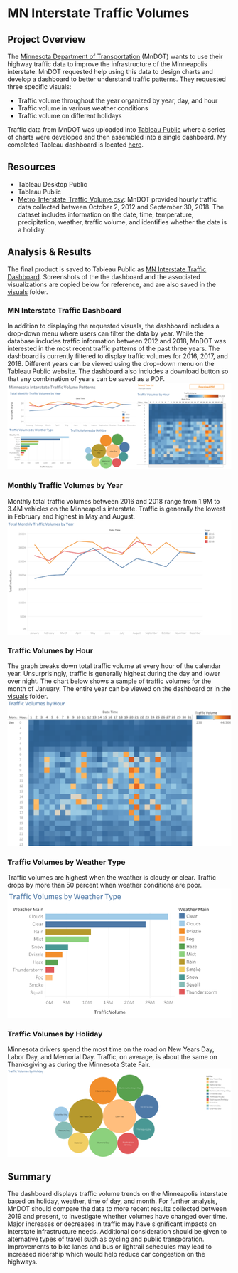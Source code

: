 # MN Interstate Traffic Volumes

## Project Overview
The [Minnesota Department of Transportation](https://www.dot.state.mn.us/) (MnDOT) wants to use their highway traffic data to improve the infrastructure of the Minneapolis interstate. MnDOT requested help using this data to design charts and develop a dashboard to better understand traffic patterns. They requested three specific visuals:
- Traffic volume throughout the year organized by year, day, and hour
- Traffic volume in various weather conditions
- Traffic volume on different holidays

Traffic data from MnDOT was uploaded into [Tableau Public](https://public.tableau.com/app/discover) where a series of charts were developed and then assembled into a single dashboard. My completed Tableau dashboard is located [here](https://public.tableau.com/views/MNInterstateTraffic_17171775150730/MNTrafficDashboard?:language=en-US&:sid=&:display_count=n&:origin=viz_share_link).

## Resources
- Tableau Desktop Public
- Tableau Public
- [Metro_Interstate_Traffic_Volume.csv](https://github.com/es2681/MN-Interstate-Traffic-Volumes/blob/main/Metro_Interstate_Traffic_Volume.csv): MnDOT provided hourly traffic data collected between October 2, 2012 and September 30, 2018. The dataset includes information on the date, time, temperature, precipitation, weather, traffic volume, and identifies whether the date is a holiday.

## Analysis & Results
The final product is saved to Tableau Public as [MN Interstate Traffic Dashboard](https://public.tableau.com/shared/GGB9MGP9R?:display_count=n&:origin=viz_share_link). Screenshots of the the dashboard and the associated visualizations are copied below for reference, and are also saved in the [visuals](https://github.com/es2681/MN-Interstate-Traffic-Volumes/tree/main/Visuals) folder.

### MN Interstate Traffic Dashboard
In addition to displaying the requested visuals, the dashboard includes a drop-down menu where users can filter the data by year. While the database includes traffic information between 2012 and 2018, MnDOT was interested in the most recent traffic patterns of the past three years. The dashboard is currently filtered to display traffic volumes for 2016, 2017, and 2018. Different years can be viewed using the drop-down menu on the Tableau Public website. The dashboard also includes a download button so that any combination of years can be saved as a PDF. 
![MN Interstate Traffic Dashboard](https://github.com/es2681/MN-Interstate-Traffic-Volumes/blob/main/Visuals/MN%20Traffic%20Dashboard.png)

### Monthly Traffic Volumes by Year
Monthly total traffic volumes between 2016 and 2018 range from 1.9M to 3.4M vehicles on the Minneapolis interstate. Traffic is generally the lowest in February and highest in May and August.
![Monthly Traffic Volumes by Year](https://github.com/es2681/MN-Interstate-Traffic-Volumes/blob/main/Visuals/Monthly%20Traffic%20Volumes%20by%20Year.png)

### Traffic Volumes by Hour
The graph breaks down total traffic volume at every hour of the calendar year. Unsurprisingly, traffic is generally highest during the day and lower over night. The chart below shows a sample of traffic volumes for the month of January. The entire year can be viewed on the dashboard or in the [visuals](https://github.com/es2681/MN-Interstate-Traffic-Volumes/tree/main/Visuals) folder.
![Traffice Volumes by Hour](https://github.com/es2681/MN-Interstate-Traffic-Volumes/blob/main/Visuals/Sample%20Traffic%20Volume%20by%20Hour%20-%20January.png)

### Traffic Volumes by Weather Type
Traffic volumes are highest when the weather is cloudy or clear. Traffic drops by more than 50 percent when weather conditions are poor. 
![Traffic Volumes by Weather Type](https://github.com/es2681/MN-Interstate-Traffic-Volumes/blob/main/Visuals/Traffic%20Volumes%20by%20Weather%20Type.png)

### Traffic Volumes by Holiday
Minnesota drivers spend the most time on the road on New Years Day, Labor Day, and Memorial Day. Traffic, on average, is about the same on Thanksgiving as during the Minnesota State Fair.
![Traffic Volume by Holiday](https://github.com/es2681/MN-Interstate-Traffic-Volumes/blob/main/Visuals/Traffic%20Volumes%20by%20Holiday.png) 

## Summary
The dashboard displays traffic volume trends on the Minneapolis interstate based on holiday, weather, time of day, and month. For further analysis, MnDOT should compare the data to more recent results collected between 2019 and present, to investigate whether volumes have changed over time. Major increases or decreases in traffic may have significant impacts on interstate infrastructure needs. Additional consideration should be given to alternative types of travel such as cycling and public transporation. Improvements to bike lanes and bus or lightrail schedules may lead to increased ridership which would help reduce car congestion on the highways. 
